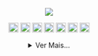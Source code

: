 <p align="center"><img src="https://readme-typing-svg.herokuapp.com?font=Monoscape&color=%23F71D4F&size=26&center=true&vCenter=true&lines=%E2%9C%A8+Welcome+to+my+github+%E2%9C%A8"></p>



<p align="center">
<img src="https://img.shields.io/badge/html5-%23E34F26.svg?style=for-the-badge&logo=html5&logoColor=white" height="20px"> <img src="https://img.shields.io/badge/javascript-%23323330.svg?style=for-the-badge&logo=javascript&logoColor=%23F7DF1E" height="20px"> <img src="https://img.shields.io/badge/css3-%231572B6.svg?style=for-the-badge&logo=css3&logoColor=white" height="20px"> <img src="https://img.shields.io/badge/Visual%20Studio-5C2D91.svg?style=for-the-badge&logo=visual-studio&logoColor=white" height="20px"> <img src="https://img.shields.io/badge/figma-%23F24E1E.svg?style=for-the-badge&logo=figma&logoColor=white" height="20px"> <img src="https://img.shields.io/badge/adobeillustrator-%23FF9A00.svg?style=for-the-badge&logo=adobeillustrator&logoColor=white" height="20px"> <img src="https://img.shields.io/badge/git-%23F05033.svg?style=for-the-badge&logo=git&logoColor=white" height="20px">
</p>

<details>
<summary align="center">Ver Mais...</summary>

# Hi there 👋

**A little bit more of me...**

- 🖥️ I'm studying in an System Development technician course in <a href="http://etecaf.com.br">Etec Aristoteles Ferreira</a>

- ❤️ I'm passionate about understanding Design and Frontend development

### My Skills
<p align="center">
<img src="https://github-readme-stats.vercel.app/api?username=AlissonForbidden&theme=dark&show_icons=true" href="https://github.com/Alisson" height="150em">
<img src="https://github-readme-stats.vercel.app/api/top-langs/?username=AlissonForbidden&hide=html&layout=compact&theme=dark" href="https://github.com/iuricode/" height="150em">
</p>
<p align="center"> Sobre mim:</p>

<p align="center">
<a href="https://www.instagram.com/alisu403/" target="_blank"> <img src="https://img.shields.io/badge/alisu403-000?style=for-the-badge&logo=instagram&logoColor=8A39DB"> </a> <a href="https://www.twitter.com/AlisuForbidden" target="_blank"> <img src="https://img.shields.io/badge/AlisuForbidden-000?style=for-the-badge&logo=twitter&logoColor=8A39DB"> </a> <a href="https://mail.google.com/mail/u/0/#inbox?compose=GTvVlcSHvnttTCMqZLcKHRvrTzgSZPfTFzndgdvxHVpKkVkVkmRndFGQCwgZpXVDrWKWQRGcTZLCT" target="_blank"> <img src="https://img.shields.io/badge/alisson.r.santos92-000?style=for-the-badge&logo=gmail&logoColor=8A39DB"> </a>

</p>

</details>
